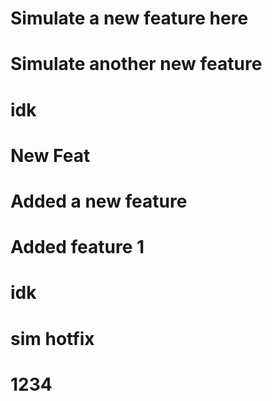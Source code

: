 # Simulate a new feature here

# Simulate another new feature

# idk

# New Feat

# Added a new feature

# Added feature 1

# idk

# sim hotfix

# 1234

